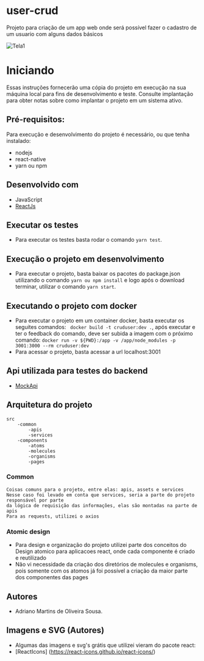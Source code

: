 # user-crud
Projeto para criação de um app web onde será possível fazer o cadastro de um usuario com alguns dados básicos

![Tela1](https://imgur.com/bgSSWIz)

# Iniciando
Essas instruções fornecerão uma cópia do projeto em execução na sua máquina local para fins de desenvolvimento e teste. Consulte implantação para obter notas sobre como implantar o projeto em 
um sistema ativo.

## Pré-requisitos:
Para execução e desenvolvimento do projeto é necessário, ou que tenha instalado:
- nodejs
- react-native
- yarn ou npm


## Desenvolvido com
 - JavaScript
 - [ReactJs](https://pt-br.reactjs.org/)
 
## Executar os testes
- Para executar os testes basta rodar o comando ``` yarn test ```.

## Execução o projeto em desenvolvimento
 - Para executar o projeto, basta baixar os pacotes do package.json 
 utilizando o comando ``` yarn ou npm install ``` e logo após o download terminar, utilizar o comando ``` yarn start ```.


## Executando o projeto com docker
 - Para executar o projeto em um container docker, basta executar os seguites comandos:
 ``` docker build -t cruduser:dev .```, após executar e ter o feedback do comando, deve ser subida a imagem com o próximo comando: 
 ``` docker run -v ${PWD}:/app -v /app/node_modules -p 3001:3000 --rm cruduser:dev ```
 - Para acessar o projeto, basta acessar a url localhost:3001

## Api utilizada para testes do backend
 - [MockApi](https://https://www.mockapi.io/Criação/)


## Arquitetura do projeto	

	
	src
		-common
			-apis
			-services
		-components
			-atoms
			-molecules
			-organisms
			-pages
	


### Common
	Coisas comuns para o projeto, entre elas: apis, assets e services
	Nesse caso foi levado em conta que services, seria a parte do projeto responsável por parte 
	da lógica de requisição das informações, elas são montadas na parte de apis
	Para as requests, utilizei o axios


### Atomic design
 - Para design e organização do projeto utilizei parte dos conceitos do Design atomico para aplicacoes react, onde cada componente é criado e reutilizado
 - Não vi necessidade da criação dos diretórios de molecules e organisms, pois somente com os atomos já foi possível a criação da maior parte dos componentes das pages

## Autores
- Adriano Martins de Oliveira Sousa.

## Imagens e SVG (Autores)
- Algumas das imagens e svg's grátis que utilizei vieram do pacote react:
- [ReactIcons] (https://react-icons.github.io/react-icons/)
